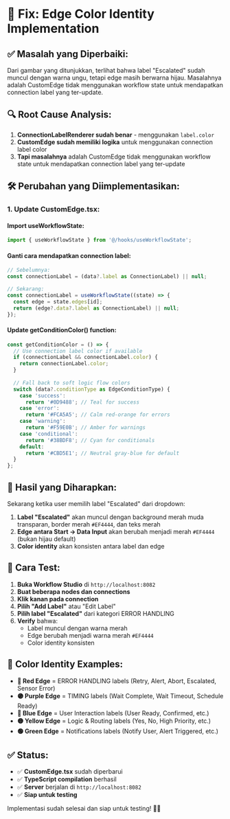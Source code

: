 # 🔧 Fix: Edge Color Identity Implementation

## ✅ **Masalah yang Diperbaiki:**

Dari gambar yang ditunjukkan, terlihat bahwa label "Escalated" sudah muncul dengan warna ungu, tetapi edge masih berwarna hijau. Masalahnya adalah CustomEdge tidak menggunakan workflow state untuk mendapatkan connection label yang ter-update.

## 🔍 **Root Cause Analysis:**

1. **ConnectionLabelRenderer sudah benar** - menggunakan `label.color`
2. **CustomEdge sudah memiliki logika** untuk menggunakan connection label color
3. **Tapi masalahnya** adalah CustomEdge tidak menggunakan workflow state untuk mendapatkan connection label yang ter-update

## 🛠️ **Perubahan yang Diimplementasikan:**

### **1. Update CustomEdge.tsx:**

#### **Import useWorkflowState:**
```typescript
import { useWorkflowState } from '@/hooks/useWorkflowState';
```

#### **Ganti cara mendapatkan connection label:**
```typescript
// Sebelumnya:
const connectionLabel = (data?.label as ConnectionLabel) || null;

// Sekarang:
const connectionLabel = useWorkflowState((state) => {
  const edge = state.edges[id];
  return (edge?.data?.label as ConnectionLabel) || null;
});
```

#### **Update getConditionColor() function:**
```typescript
const getConditionColor = () => {
  // Use connection label color if available
  if (connectionLabel && connectionLabel.color) {
    return connectionLabel.color;
  }
  
  // Fall back to soft logic flow colors
  switch (data?.conditionType as EdgeConditionType) {
    case 'success':
      return '#0D9488'; // Teal for success
    case 'error':
      return '#FCA5A5'; // Calm red-orange for errors
    case 'warning':
      return '#F59E0B'; // Amber for warnings
    case 'conditional':
      return '#38BDF8'; // Cyan for conditionals
    default:
      return '#CBD5E1'; // Neutral gray-blue for default
  }
};
```

## 🎯 **Hasil yang Diharapkan:**

Sekarang ketika user memilih label "Escalated" dari dropdown:

1. **Label "Escalated"** akan muncul dengan background merah muda transparan, border merah `#EF4444`, dan teks merah
2. **Edge antara Start → Data Input** akan berubah menjadi merah `#EF4444` (bukan hijau default)
3. **Color identity** akan konsisten antara label dan edge

## 🚀 **Cara Test:**

1. **Buka Workflow Studio** di `http://localhost:8082`
2. **Buat beberapa nodes dan connections**
3. **Klik kanan pada connection**
4. **Pilih "Add Label"** atau "Edit Label"
5. **Pilih label "Escalated"** dari kategori ERROR HANDLING
6. **Verify** bahwa:
   - Label muncul dengan warna merah
   - Edge berubah menjadi warna merah `#EF4444`
   - Color identity konsisten

## 📱 **Color Identity Examples:**

- **🔴 Red Edge** = ERROR HANDLING labels (Retry, Alert, Abort, Escalated, Sensor Error)
- **🟣 Purple Edge** = TIMING labels (Wait Complete, Wait Timeout, Schedule Ready)
- **🔵 Blue Edge** = User Interaction labels (User Ready, Confirmed, etc.)
- **🟡 Yellow Edge** = Logic & Routing labels (Yes, No, High Priority, etc.)
- **🟢 Green Edge** = Notifications labels (Notify User, Alert Triggered, etc.)

## ✅ **Status:**

- ✅ **CustomEdge.tsx** sudah diperbarui
- ✅ **TypeScript compilation** berhasil
- ✅ **Server** berjalan di `http://localhost:8082`
- ✅ **Siap untuk testing**

Implementasi sudah selesai dan siap untuk testing! 🎨✨
